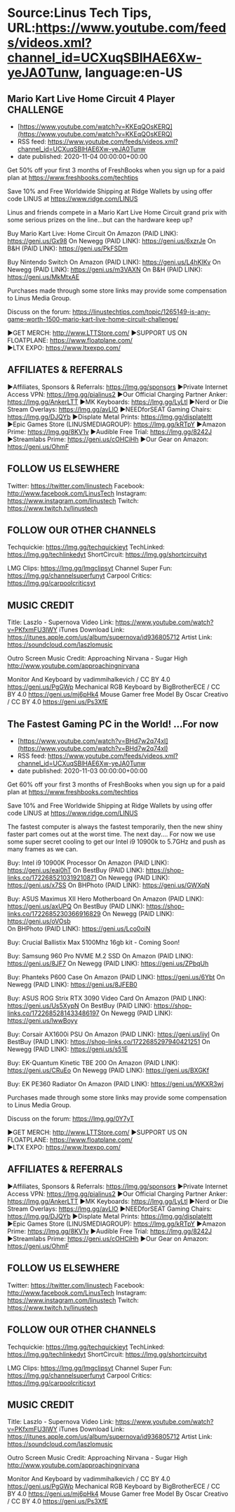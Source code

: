 # Source:Linus Tech Tips, URL:https://www.youtube.com/feeds/videos.xml?channel_id=UCXuqSBlHAE6Xw-yeJA0Tunw, language:en-US

## Mario Kart Live Home Circuit 4 Player CHALLENGE
 - [https://www.youtube.com/watch?v=KKEqQOsKERQ](https://www.youtube.com/watch?v=KKEqQOsKERQ)
 - RSS feed: https://www.youtube.com/feeds/videos.xml?channel_id=UCXuqSBlHAE6Xw-yeJA0Tunw
 - date published: 2020-11-04 00:00:00+00:00

Get 50% off your first 3 months of FreshBooks when you sign up for a paid plan at https://www.freshbooks.com/techtips

Save 10% and Free Worldwide Shipping at Ridge Wallets by using offer code LINUS at https://www.ridge.com/LINUS

Linus and friends compete in a Mario Kart Live Home Circuit grand prix with some serious prizes on the line...but can the hardware keep up?

Buy Mario Kart Live: Home Circuit
On Amazon (PAID LINK): https://geni.us/Gx98
On Newegg (PAID LINK): https://geni.us/6xzrJe
On B&H (PAID LINK): https://geni.us/PkFSDm

Buy Nintendo Switch
On Amazon (PAID LINK): https://geni.us/L4hKIKv
On Newegg (PAID LINK): https://geni.us/m3VAXN
On B&H (PAID LINK): https://geni.us/MkMtxAE

Purchases made through some store links may provide some compensation to Linus Media Group.

Discuss on the forum: https://linustechtips.com/topic/1265149-is-any-game-worth-1500-mario-kart-live-home-circuit-challenge/

►GET MERCH: http://www.LTTStore.com/
►SUPPORT US ON FLOATPLANE: https://www.floatplane.com/  
►LTX EXPO: https://www.ltxexpo.com/   

AFFILIATES & REFERRALS
---------------------------------------------------
►Affiliates, Sponsors & Referrals: https://lmg.gg/sponsors
►Private Internet Access VPN: https://lmg.gg/pialinus2
 ►Our Official Charging Partner Anker: https://lmg.gg/AnkerLTT
►MK Keyboards: https://lmg.gg/LyLtl
►Nerd or Die Stream Overlays: https://lmg.gg/avLlO
►NEEDforSEAT Gaming Chairs: https://lmg.gg/DJQYb
►Displate Metal Prints: https://lmg.gg/displateltt
►Epic Games Store (LINUSMEDIAGROUP): https://lmg.gg/kRTpY
►Amazon Prime: https://lmg.gg/8KV1v
►Audible Free Trial: https://lmg.gg/8242J
►Streamlabs Prime: https://geni.us/cOHCiHh
►Our Gear on Amazon: https://geni.us/OhmF

FOLLOW US ELSEWHERE
---------------------------------------------------  
Twitter: https://twitter.com/linustech
Facebook: http://www.facebook.com/LinusTech
Instagram: https://www.instagram.com/linustech
Twitch: https://www.twitch.tv/linustech

FOLLOW OUR OTHER CHANNELS
---------------------------------------------------  
Techquickie: https://lmg.gg/techquickieyt
TechLinked: https://lmg.gg/techlinkedyt
ShortCircuit: https://lmg.gg/shortcircuityt

LMG Clips: https://lmg.gg/lmgclipsyt
Channel Super Fun: https://lmg.gg/channelsuperfunyt
Carpool Critics: https://lmg.gg/carpoolcriticsyt

MUSIC CREDIT
---------------------------------------------------  
Title: Laszlo - Supernova
Video Link: https://www.youtube.com/watch?v=PKfxmFU3lWY
iTunes Download Link: https://itunes.apple.com/us/album/supernova/id936805712
Artist Link: https://soundcloud.com/laszlomusic

Outro Screen Music Credit: Approaching Nirvana - Sugar High http://www.youtube.com/approachingnirvana

Monitor And Keyboard by vadimmihalkevich / CC BY 4.0  https://geni.us/PgGWp
Mechanical RGB Keyboard by BigBrotherECE / CC BY 4.0 https://geni.us/mj6pHk4
Mouse Gamer free Model By Oscar Creativo / CC BY 4.0 https://geni.us/Ps3XfE

## The Fastest Gaming PC in the World! ...For now
 - [https://www.youtube.com/watch?v=BHd7w2q74xI](https://www.youtube.com/watch?v=BHd7w2q74xI)
 - RSS feed: https://www.youtube.com/feeds/videos.xml?channel_id=UCXuqSBlHAE6Xw-yeJA0Tunw
 - date published: 2020-11-03 00:00:00+00:00

Get 60% off your first 3 months of FreshBooks when you sign up for a paid plan at https://www.freshbooks.com/techtips

Save 10% and Free Worldwide Shipping at Ridge Wallets by using offer code LINUS at https://www.ridge.com/LINUS

The fastest computer is always the fastest temporarily, then the new shiny faster part comes out at the worst time.  The next day.... For now we use some super secret cooling to get our Intel i9 10900k  to 5.7GHz and push as many frames as we can. 

Buy: Intel i9 10900K Processor
On Amazon (PAID LINK): https://geni.us/eai0hT
On BestBuy (PAID LINK): https://shop-links.co/1722685210319210871
On Newegg (PAID LINK): https://geni.us/x7SS
On BHPhoto (PAID LINK): https://geni.us/GWXqN

Buy: ASUS Maximus XII Hero Motherboard
On Amazon (PAID LINK): https://geni.us/axUPQ
On BestBuy (PAID LINK): https://shop-links.co/1722685230366916829
On Newegg (PAID LINK): https://geni.us/oVOsb    
On BHPhoto (PAID LINK): https://geni.us/Lco0oiN

Buy: Crucial Ballistix Max 5100Mhz 16gb kit - Coming Soon!

Buy: Samsung 960 Pro NVME M.2 SSD
On Amazon (PAID LINK): https://geni.us/8JF7
On Newegg (PAID LINK): https://geni.us/ZPbqUh

Buy: Phanteks P600 Case
On Amazon (PAID LINK): https://geni.us/6Ybt
On Newegg (PAID LINK): https://geni.us/8JFEB0

Buy: ASUS ROG Strix RTX 3090 Video Card
On Amazon (PAID LINK): https://geni.us/Us5XypN
On BestBuy (PAID LINK): https://shop-links.co/1722685281433486197
On Newegg (PAID LINK): https://geni.us/lwwBoyy

Buy: Corsair AX1600i PSU
On Amazon (PAID LINK): https://geni.us/iiyI
On BestBuy (PAID LINK): https://shop-links.co/1722685297940421251
On Newegg (PAID LINK): https://geni.us/s51E

Buy: EK-Quantum Kinetic TBE 200
On Amazon (PAID LINK): https://geni.us/CRuEo
On Newegg (PAID LINK): https://geni.us/BXGKf  

Buy: EK PE360 Radiator
On Amazon (PAID LINK): https://geni.us/WKXR3wj

Purchases made through some store links may provide some compensation to Linus Media Group.

Discuss on the forum: https://lmg.gg/0Y7yT


►GET MERCH: http://www.LTTStore.com/
►SUPPORT US ON FLOATPLANE: https://www.floatplane.com/  
►LTX EXPO: https://www.ltxexpo.com/   

AFFILIATES & REFERRALS
---------------------------------------------------
►Affiliates, Sponsors & Referrals: https://lmg.gg/sponsors
►Private Internet Access VPN: https://lmg.gg/pialinus2
 ►Our Official Charging Partner Anker: https://lmg.gg/AnkerLTT
►MK Keyboards: https://lmg.gg/LyLtl
►Nerd or Die Stream Overlays: https://lmg.gg/avLlO
►NEEDforSEAT Gaming Chairs: https://lmg.gg/DJQYb
►Displate Metal Prints: https://lmg.gg/displateltt
►Epic Games Store (LINUSMEDIAGROUP): https://lmg.gg/kRTpY
►Amazon Prime: https://lmg.gg/8KV1v
►Audible Free Trial: https://lmg.gg/8242J
►Streamlabs Prime: https://geni.us/cOHCiHh
►Our Gear on Amazon: https://geni.us/OhmF

FOLLOW US ELSEWHERE
---------------------------------------------------  
Twitter: https://twitter.com/linustech
Facebook: http://www.facebook.com/LinusTech
Instagram: https://www.instagram.com/linustech
Twitch: https://www.twitch.tv/linustech

FOLLOW OUR OTHER CHANNELS
---------------------------------------------------  
Techquickie: https://lmg.gg/techquickieyt
TechLinked: https://lmg.gg/techlinkedyt
ShortCircuit: https://lmg.gg/shortcircuityt

LMG Clips: https://lmg.gg/lmgclipsyt
Channel Super Fun: https://lmg.gg/channelsuperfunyt
Carpool Critics: https://lmg.gg/carpoolcriticsyt

MUSIC CREDIT
---------------------------------------------------  
Title: Laszlo - Supernova
Video Link: https://www.youtube.com/watch?v=PKfxmFU3lWY
iTunes Download Link: https://itunes.apple.com/us/album/supernova/id936805712
Artist Link: https://soundcloud.com/laszlomusic

Outro Screen Music Credit: Approaching Nirvana - Sugar High http://www.youtube.com/approachingnirvana

Monitor And Keyboard by vadimmihalkevich / CC BY 4.0  https://geni.us/PgGWp
Mechanical RGB Keyboard by BigBrotherECE / CC BY 4.0 https://geni.us/mj6pHk4
Mouse Gamer free Model By Oscar Creativo / CC BY 4.0 https://geni.us/Ps3XfE

